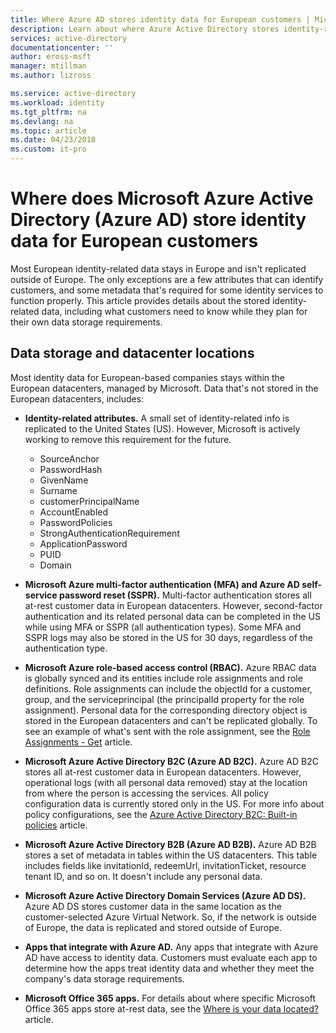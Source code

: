 ```yaml
---
title: Where Azure AD stores identity data for European customers | Microsoft Docs
description: Learn about where Azure Active Directory stores identity-related data for its European customers.
services: active-directory
documentationcenter: ''
author: eross-msft
manager: mtillman
ms.author: lizross

ms.service: active-directory
ms.workload: identity
ms.tgt_pltfrm: na
ms.devlang: na
ms.topic: article
ms.date: 04/23/2018
ms.custom: it-pro
---
```


# Where does Microsoft Azure Active Directory (Azure AD) store identity data for European customers
Most European identity-related data stays in Europe and isn't replicated outside of Europe. The only exceptions are a few attributes that can identify customers, and some metadata that's required for some identity services to function properly. This article provides details about the stored identity-related data, including what customers need to know while they plan for their own data storage requirements.

## Data storage and datacenter locations
Most identity data for European-based companies stays within the European datacenters, managed by Microsoft. Data that's not stored in the European datacenters, includes:

- **Identity-related attributes.** A small set of identity-related info is replicated to the United States (US). However, Microsoft is actively working to remove this requirement for the future.

    -   SourceAnchor
    -   PasswordHash
    -   GivenName
    -   Surname
    -   customerPrincipalName
    -   AccountEnabled
    -   PasswordPolicies
    -   StrongAuthenticationRequirement
    -   ApplicationPassword
    -   PUID
    -   Domain

- **Microsoft Azure multi-factor authentication (MFA) and Azure AD self-service password reset (SSPR).** Multi-factor authentication stores all at-rest customer data in European datacenters. However, second-factor authentication and its related personal data can be completed in the US while using MFA or SSPR (all authentication types). Some MFA and SSPR logs may also be stored in the US for 30 days, regardless of the authentication type.

- **Microsoft Azure role-based access control (RBAC).** Azure RBAC data is globally synced and its entities include role assignments and role definitions. Role assignments can include the objectId for a customer, group, and the serviceprincipal (the principalId property for the role assignment). Personal data for the corresponding directory object is stored in the European datacenters and can't be replicated globally. To see an example of what's sent with the role assignment, see the [Role Assignments - Get](https://docs.microsoft.com/en-us/rest/api/authorization/roleassignments/get) article.

- **Microsoft Azure Active Directory B2C (Azure AD B2C).** Azure AD B2C stores all at-rest customer data in European datacenters. However, operational logs (with all personal data removed) stay at the location from where the person is accessing the services. All policy configuration data is currently stored only in the US. For more info about policy configurations, see the [Azure Active Directory B2C: Built-in policies](https://docs.microsoft.com/en-us/azure/active-directory-b2c/active-directory-b2c-reference-policies) article.

- **Microsoft Azure Active Directory B2B (Azure AD B2B).** Azure AD B2B stores a set of metadata in tables within the US datacenters. This table includes fields like invitationId, redeemUrl, invitationTicket, resource tenant ID, and so on. It doesn't include any personal data.

- **Microsoft Azure Active Directory Domain Services (Azure AD DS).** Azure AD DS stores customer data in the same location as the customer-selected Azure Virtual Network. So, if the network is outside of Europe, the data is replicated and stored outside of Europe.

- **Apps that integrate with Azure AD.** Any apps that integrate with Azure AD have access to identity data. Customers must evaluate each app to determine how the apps treat identity data and whether they meet the company's data storage requirements.

- **Microsoft Office 365 apps.** For details about where specific Microsoft Office 365 apps store at-rest data, see the [Where is your data located?](https://products.office.com/en-US/where-is-your-data-located?ms.officeurl=datamaps&geo=All) article.
